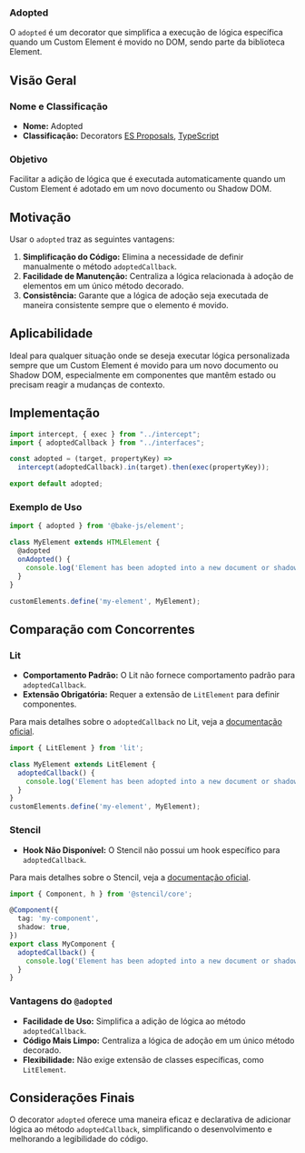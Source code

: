 ### Adopted

O `adopted` é um decorator que simplifica a execução de lógica específica quando um Custom Element é movido no DOM, sendo parte da biblioteca Element.

## Visão Geral

### Nome e Classificação

- **Nome:** Adopted
- **Classificação:** Decorators [ES Proposals](https://www.proposals.es/proposals/Decorators), [TypeScript](https://www.typescriptlang.org/docs/handbook/decorators.html)

### Objetivo

Facilitar a adição de lógica que é executada automaticamente quando um Custom Element é adotado em um novo documento ou Shadow DOM.

## Motivação

Usar o `adopted` traz as seguintes vantagens:

1. **Simplificação do Código:** Elimina a necessidade de definir manualmente o método `adoptedCallback`.
2. **Facilidade de Manutenção:** Centraliza a lógica relacionada à adoção de elementos em um único método decorado.
3. **Consistência:** Garante que a lógica de adoção seja executada de maneira consistente sempre que o elemento é movido.

## Aplicabilidade

Ideal para qualquer situação onde se deseja executar lógica personalizada sempre que um Custom Element é movido para um novo documento ou Shadow DOM, especialmente em componentes que mantêm estado ou precisam reagir a mudanças de contexto.

## Implementação

```javascript
import intercept, { exec } from "../intercept";
import { adoptedCallback } from "../interfaces";

const adopted = (target, propertyKey) =>
  intercept(adoptedCallback).in(target).then(exec(propertyKey));

export default adopted;
```

### Exemplo de Uso

```typescript
import { adopted } from '@bake-js/element';

class MyElement extends HTMLElement {
  @adopted
  onAdopted() {
    console.log('Element has been adopted into a new document or shadow DOM.');
  }
}

customElements.define('my-element', MyElement);
```

## Comparação com Concorrentes

### Lit

- **Comportamento Padrão:** O Lit não fornece comportamento padrão para `adoptedCallback`.
- **Extensão Obrigatória:** Requer a extensão de `LitElement` para definir componentes.

Para mais detalhes sobre o `adoptedCallback` no Lit, veja a [documentação oficial](https://lit.dev/docs/components/lifecycle/#adoptedcallback).

```javascript
import { LitElement } from 'lit';

class MyElement extends LitElement {
  adoptedCallback() {
    console.log('Element has been adopted into a new document or shadow DOM.');
  }
}
customElements.define('my-element', MyElement);
```

### Stencil

- **Hook Não Disponível:** O Stencil não possui um hook específico para `adoptedCallback`.

Para mais detalhes sobre o Stencil, veja a [documentação oficial](https://stenciljs.com/docs/getting-started).

```typescript
import { Component, h } from '@stencil/core';

@Component({
  tag: 'my-component',
  shadow: true,
})
export class MyComponent {
  adoptedCallback() {
    console.log('Element has been adopted into a new document or shadow DOM.');
  }
}
```

### Vantagens do `@adopted`

- **Facilidade de Uso:** Simplifica a adição de lógica ao método `adoptedCallback`.
- **Código Mais Limpo:** Centraliza a lógica de adoção em um único método decorado.
- **Flexibilidade:** Não exige extensão de classes específicas, como `LitElement`.

## Considerações Finais

O decorator `adopted` oferece uma maneira eficaz e declarativa de adicionar lógica ao método `adoptedCallback`, simplificando o desenvolvimento e melhorando a legibilidade do código.
